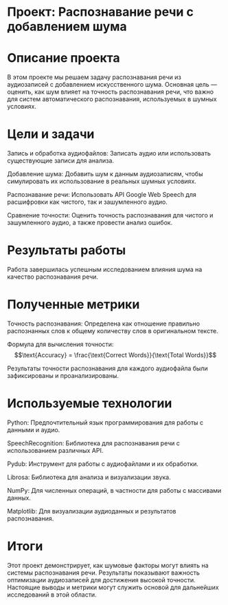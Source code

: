 # Проект: Распознавание речи с добавлением шума
# Описание проекта

В этом проекте мы решаем задачу распознавания речи из аудиозаписей с добавлением искусственного шума. Основная цель — оценить, как шум влияет на точность распознавания речи, что важно для систем автоматического распознавания, используемых в шумных условиях.

# Цели и задачи

Запись и обработка аудиофайлов: Записать аудио или использовать существующие записи для анализа.

Добавление шума: Добавить шум к данным аудиозаписям, чтобы симулировать их использование в реальных шумных условиях.

Распознавание речи: Использовать API Google Web Speech для расшифровки как чистого, так и зашумленного аудио.

Сравнение точности: Оценить точность распознавания для чистого и зашумленного аудио, а также провести анализ ошибок.

# Результаты работы

Работа завершилась успешным исследованием влияния шума на качество распознавания речи.

# Полученные метрики


Точность распознавания: Определена как отношение правильно распознанных слов к общему количеству слов в оригинальном тексте.

Формула для вычисления точности:
$$\text{Accuracy} = \frac{\text{Correct Words}}{\text{Total Words}}$$


Результаты точности распознавания для каждого аудиофайла были зафиксированы и проанализированы.

# Используемые технологии


Python: Предпочтительный язык программирования для работы с данными и аудио.

SpeechRecognition: Библиотека для распознавания речи с использованием различных API.

Pydub: Инструмент для работы с аудиофайлами и их обработки.

Librosa: Библиотека для анализа и визуализации звука.

NumPy: Для численных операций, в частности для работы с массивами данных.

Matplotlib: Для визуализации аудиоданных и результатов распознавания.

# Итоги
Этот проект демонстрирует, как шумовые факторы могут влиять на системы распознавания речи. Результаты показывают важность оптимизации аудиозаписей для достижения высокой точности. Настоящие выводы и метрики могут служить основой для дальнейших исследований в этой области.

